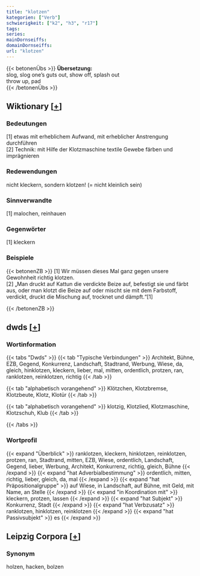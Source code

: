 ```yaml
---
title: "klotzen"
kategorien: ["Verb"]
schwierigkeit: ["k2", "h3", "r17"]
tags:
series:
mainDornseiffs:
domainDornseiffs:
url: "klotzen"
---
```


{{< betonenÜbs >}}
**Übersetzung:**  
slog, slog one’s guts out, show off, splash out  
throw up, pad  
{{< /betonenÜbs >}}

## Wiktionary [[+](https://de.wiktionary.org/wiki/klotzen)]

### Bedeutungen
[1] etwas mit erheblichem Aufwand, mit erheblicher Anstrengung durchführen  
[2] Technik: mit Hilfe der Klotzmaschine textile Gewebe färben und imprägnieren  

### Redewendungen
nicht kleckern, sondern klotzen! (= nicht kleinlich sein)  

### Sinnverwandte
[1] malochen, reinhauen  

### Gegenwörter
[1] kleckern  

### Beispiele
{{< betonenZB >}}
[1] Wir müssen dieses Mal ganz gegen unsere Gewohnheit richtig klotzen.  
[2] „Man druckt auf Kattun die verdickte Beize auf, befestigt sie und färbt aus, oder man klotzt die Beize auf oder mischt sie mit dem Farbstoff, verdickt, druckt die Mischung auf, trocknet und dämpft.“[1]  

{{< /betonenZB >}}


## dwds [[+](https://www.dwds.de/wb/klotzen)]

### Wortinformation
{{< tabs "Dwds" >}}
{{< tab "Typische Verbindungen" >}}
Architekt, Bühne, EZB, Gegend, Konkurrenz, Landschaft, Stadtrand, Werbung, Wiese, da, gleich, hinklotzen, kleckern, lieber, mal, mitten, ordentlich, protzen, ran, ranklotzen, reinklotzen, richtig
{{< /tab >}}

{{< tab "alphabetisch vorangehend" >}}
Klötzchen, Klotzbremse, Klotzbeute, Klotz, Klotür
{{< /tab >}}

{{< tab "alphabetisch vorangehend" >}}
klotzig, Klotzlied, Klotzmaschine, Klotzschuh, Klub
{{< /tab >}}

{{< /tabs >}}

### Wortprofil
{{< expand "Überblick" >}} ranklotzen, kleckern, hinklotzen, reinklotzen, protzen, ran, Stadtrand, mitten, EZB, Wiese, ordentlich, Landschaft, Gegend, lieber, Werbung, Architekt, Konkurrenz, richtig, gleich, Bühne {{< /expand >}}
{{< expand "hat Adverbialbestimmung" >}} ordentlich, mitten, richtig, lieber, gleich, da, mal {{< /expand >}}
{{< expand "hat Präpositionalgruppe" >}} auf Wiese, in Landschaft, auf Bühne, mit Geld, mit Name, an Stelle {{< /expand >}}
{{< expand "in Koordination mit" >}} kleckern, protzen, lassen {{< /expand >}}
{{< expand "hat Subjekt" >}} Konkurrenz, Stadt {{< /expand >}}
{{< expand "hat Verbzusatz" >}} ranklotzen, hinklotzen, reinklotzen {{< /expand >}}
{{< expand "hat Passivsubjekt" >}} es {{< /expand >}}

## Leipzig Corpora [[+](https://corpora.uni-leipzig.de/en/res?word=klotzen&corpusId=deu_newscrawl-public_2018)]


### Synonym
holzen, hacken, bolzen


